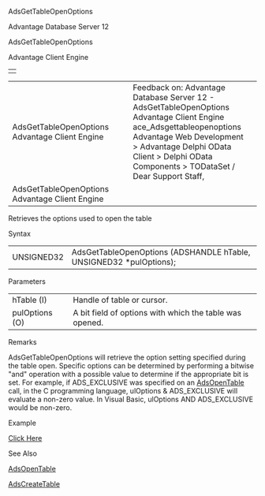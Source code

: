 AdsGetTableOpenOptions




Advantage Database Server 12  

AdsGetTableOpenOptions

Advantage Client Engine

|  |
| --- |
|  |

|  |  |  |  |  |
| --- | --- | --- | --- | --- |
| AdsGetTableOpenOptions  Advantage Client Engine |  |  | Feedback on: Advantage Database Server 12 - AdsGetTableOpenOptions Advantage Client Engine ace\_Adsgettableopenoptions Advantage Web Development > Advantage Delphi OData Client > Delphi OData Components > TODataSet / Dear Support Staff, |  |
| AdsGetTableOpenOptions  Advantage Client Engine |  |  |  |  |

Retrieves the options used to open the table

Syntax

|  |  |
| --- | --- |
| UNSIGNED32 | AdsGetTableOpenOptions (ADSHANDLE hTable,  UNSIGNED32 \*pulOptions); |

Parameters

|  |  |
| --- | --- |
| hTable (I) | Handle of table or cursor. |
| pulOptions (O) | A bit field of options with which the table was opened. |

Remarks

AdsGetTableOpenOptions will retrieve the option setting specified during the table open. Specific options can be determined by performing a bitwise "and" operation with a possible value to determine if the appropriate bit is set. For example, if ADS\_EXCLUSIVE was specified on an [AdsOpenTable](ace_adsopentable.htm) call, in the C programming language, ulOptions & ADS\_EXCLUSIVE will evaluate a non-zero value. In Visual Basic, ulOptions AND ADS\_EXCLUSIVE would be non-zero.

Example

[Click Here](ace_examples.htm#adsgettableopenoptionsexample)

See Also

[AdsOpenTable](ace_adsopentable.htm)

[AdsCreateTable](ace_adscreatetable.htm)